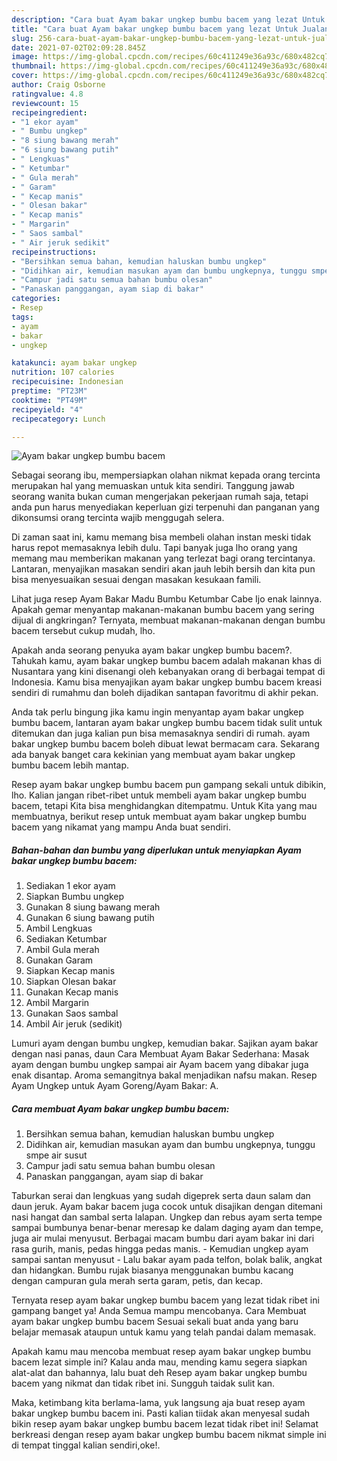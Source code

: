 ```yaml
---
description: "Cara buat Ayam bakar ungkep bumbu bacem yang lezat Untuk Jualan"
title: "Cara buat Ayam bakar ungkep bumbu bacem yang lezat Untuk Jualan"
slug: 256-cara-buat-ayam-bakar-ungkep-bumbu-bacem-yang-lezat-untuk-jualan
date: 2021-07-02T02:09:28.845Z
image: https://img-global.cpcdn.com/recipes/60c411249e36a93c/680x482cq70/ayam-bakar-ungkep-bumbu-bacem-foto-resep-utama.jpg
thumbnail: https://img-global.cpcdn.com/recipes/60c411249e36a93c/680x482cq70/ayam-bakar-ungkep-bumbu-bacem-foto-resep-utama.jpg
cover: https://img-global.cpcdn.com/recipes/60c411249e36a93c/680x482cq70/ayam-bakar-ungkep-bumbu-bacem-foto-resep-utama.jpg
author: Craig Osborne
ratingvalue: 4.8
reviewcount: 15
recipeingredient:
- "1 ekor ayam"
- " Bumbu ungkep"
- "8 siung bawang merah"
- "6 siung bawang putih"
- " Lengkuas"
- " Ketumbar"
- " Gula merah"
- " Garam"
- " Kecap manis"
- " Olesan bakar"
- " Kecap manis"
- " Margarin"
- " Saos sambal"
- " Air jeruk sedikit"
recipeinstructions:
- "Bersihkan semua bahan, kemudian haluskan bumbu ungkep"
- "Didihkan air, kemudian masukan ayam dan bumbu ungkepnya, tunggu smpe air susut"
- "Campur jadi satu semua bahan bumbu olesan"
- "Panaskan panggangan, ayam siap di bakar"
categories:
- Resep
tags:
- ayam
- bakar
- ungkep

katakunci: ayam bakar ungkep 
nutrition: 107 calories
recipecuisine: Indonesian
preptime: "PT23M"
cooktime: "PT49M"
recipeyield: "4"
recipecategory: Lunch

---
```



![Ayam bakar ungkep bumbu bacem](https://img-global.cpcdn.com/recipes/60c411249e36a93c/680x482cq70/ayam-bakar-ungkep-bumbu-bacem-foto-resep-utama.jpg)

Sebagai seorang ibu, mempersiapkan olahan nikmat kepada orang tercinta merupakan hal yang memuaskan untuk kita sendiri. Tanggung jawab seorang  wanita bukan cuman mengerjakan pekerjaan rumah saja, tetapi anda pun harus menyediakan keperluan gizi terpenuhi dan panganan yang dikonsumsi orang tercinta wajib menggugah selera.

Di zaman  saat ini, kamu memang bisa membeli olahan instan meski tidak harus repot memasaknya lebih dulu. Tapi banyak juga lho orang yang memang mau memberikan makanan yang terlezat bagi orang tercintanya. Lantaran, menyajikan masakan sendiri akan jauh lebih bersih dan kita pun bisa menyesuaikan sesuai dengan masakan kesukaan famili. 

Lihat juga resep Ayam Bakar Madu Bumbu Ketumbar Cabe Ijo enak lainnya. Apakah gemar menyantap makanan-makanan bumbu bacem yang sering dijual di angkringan? Ternyata, membuat makanan-makanan dengan bumbu bacem tersebut cukup mudah, lho.

Apakah anda seorang penyuka ayam bakar ungkep bumbu bacem?. Tahukah kamu, ayam bakar ungkep bumbu bacem adalah makanan khas di Nusantara yang kini disenangi oleh kebanyakan orang di berbagai tempat di Indonesia. Kamu bisa menyajikan ayam bakar ungkep bumbu bacem kreasi sendiri di rumahmu dan boleh dijadikan santapan favoritmu di akhir pekan.

Anda tak perlu bingung jika kamu ingin menyantap ayam bakar ungkep bumbu bacem, lantaran ayam bakar ungkep bumbu bacem tidak sulit untuk ditemukan dan juga kalian pun bisa memasaknya sendiri di rumah. ayam bakar ungkep bumbu bacem boleh dibuat lewat bermacam cara. Sekarang ada banyak banget cara kekinian yang membuat ayam bakar ungkep bumbu bacem lebih mantap.

Resep ayam bakar ungkep bumbu bacem pun gampang sekali untuk dibikin, lho. Kalian jangan ribet-ribet untuk membeli ayam bakar ungkep bumbu bacem, tetapi Kita bisa menghidangkan ditempatmu. Untuk Kita yang mau membuatnya, berikut resep untuk membuat ayam bakar ungkep bumbu bacem yang nikamat yang mampu Anda buat sendiri.

<!--inarticleads1-->

##### Bahan-bahan dan bumbu yang diperlukan untuk menyiapkan Ayam bakar ungkep bumbu bacem:

1. Sediakan 1 ekor ayam
1. Siapkan  Bumbu ungkep
1. Gunakan 8 siung bawang merah
1. Gunakan 6 siung bawang putih
1. Ambil  Lengkuas
1. Sediakan  Ketumbar
1. Ambil  Gula merah
1. Gunakan  Garam
1. Siapkan  Kecap manis
1. Siapkan  Olesan bakar
1. Gunakan  Kecap manis
1. Ambil  Margarin
1. Gunakan  Saos sambal
1. Ambil  Air jeruk (sedikit)


Lumuri ayam dengan bumbu ungkep, kemudian bakar. Sajikan ayam bakar dengan nasi panas, daun Cara Membuat Ayam Bakar Sederhana: Masak ayam dengan bumbu ungkep sampai air Ayam bacem yang dibakar juga enak disantap. Aroma semangitnya bakal menjadikan nafsu makan. Resep Ayam Ungkep untuk Ayam Goreng/Ayam Bakar: A. 

<!--inarticleads2-->

##### Cara membuat Ayam bakar ungkep bumbu bacem:

1. Bersihkan semua bahan, kemudian haluskan bumbu ungkep
1. Didihkan air, kemudian masukan ayam dan bumbu ungkepnya, tunggu smpe air susut
1. Campur jadi satu semua bahan bumbu olesan
1. Panaskan panggangan, ayam siap di bakar


Taburkan serai dan lengkuas yang sudah digeprek serta daun salam dan daun jeruk. Ayam bakar bacem juga cocok untuk disajikan dengan ditemani nasi hangat dan sambal serta lalapan. Ungkep dan rebus ayam serta tempe sampai bumbunya benar-benar meresap ke dalam daging ayam dan tempe, juga air mulai menyusut. Berbagai macam bumbu dari ayam bakar ini dari rasa gurih, manis, pedas hingga pedas manis. - Kemudian ungkep ayam sampai santan menyusut - Lalu bakar ayam pada telfon, bolak balik, angkat dan hidangkan. Bumbu rujak biasanya menggunakan bumbu kacang dengan campuran gula merah serta garam, petis, dan kecap. 

Ternyata resep ayam bakar ungkep bumbu bacem yang lezat tidak ribet ini gampang banget ya! Anda Semua mampu mencobanya. Cara Membuat ayam bakar ungkep bumbu bacem Sesuai sekali buat anda yang baru belajar memasak ataupun untuk kamu yang telah pandai dalam memasak.

Apakah kamu mau mencoba membuat resep ayam bakar ungkep bumbu bacem lezat simple ini? Kalau anda mau, mending kamu segera siapkan alat-alat dan bahannya, lalu buat deh Resep ayam bakar ungkep bumbu bacem yang nikmat dan tidak ribet ini. Sungguh taidak sulit kan. 

Maka, ketimbang kita berlama-lama, yuk langsung aja buat resep ayam bakar ungkep bumbu bacem ini. Pasti kalian tiidak akan menyesal sudah bikin resep ayam bakar ungkep bumbu bacem lezat tidak ribet ini! Selamat berkreasi dengan resep ayam bakar ungkep bumbu bacem nikmat simple ini di tempat tinggal kalian sendiri,oke!.

